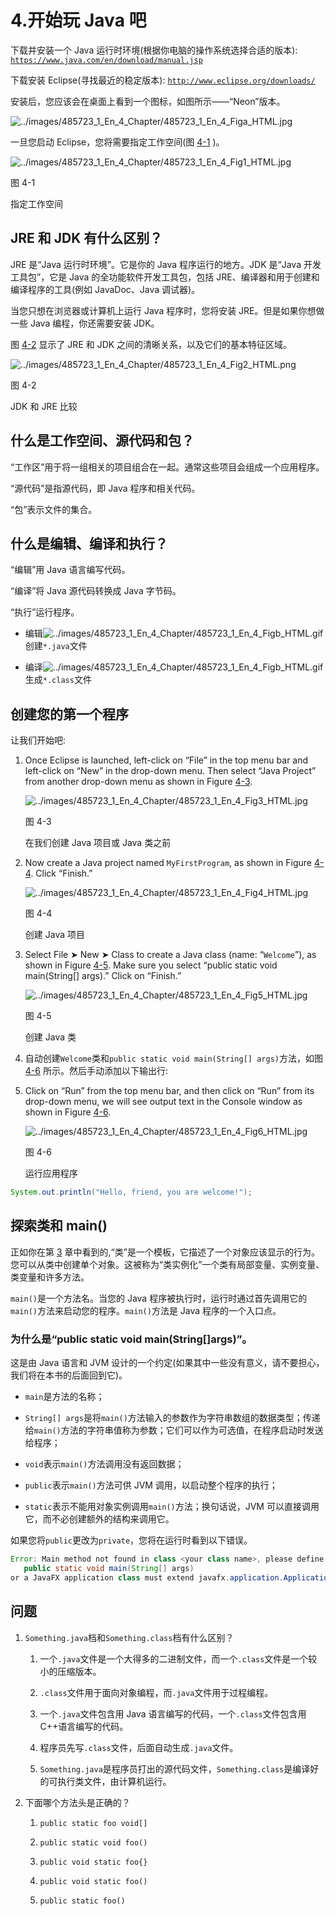 # 4.开始玩 Java 吧

下载并安装一个 Java 运行时环境(根据你电脑的操作系统选择合适的版本): [`https://www.java.com/en/download/manual.jsp`](https://www.java.com/en/download/manual.jsp)

下载安装 Eclipse(寻找最近的稳定版本): [`http://www.eclipse.org/downloads/`](http://www.eclipse.org/downloads/)

安装后，您应该会在桌面上看到一个图标，如图所示——“Neon”版本。

![../images/485723_1_En_4_Chapter/485723_1_En_4_Figa_HTML.jpg](../images/485723_1_En_4_Chapter/485723_1_En_4_Figa_HTML.jpg)

一旦您启动 Eclipse，您将需要指定工作空间(图 [4-1](#Fig1) )。

![../images/485723_1_En_4_Chapter/485723_1_En_4_Fig1_HTML.jpg](../images/485723_1_En_4_Chapter/485723_1_En_4_Fig1_HTML.jpg)

图 4-1

指定工作空间

## JRE 和 JDK 有什么区别？

JRE 是“Java 运行时环境”。它是你的 Java 程序运行的地方。JDK 是“Java 开发工具包”，它是 Java 的全功能软件开发工具包，包括 JRE、编译器和用于创建和编译程序的工具(例如 JavaDoc、Java 调试器)。

当您只想在浏览器或计算机上运行 Java 程序时，您将安装 JRE。但是如果你想做一些 Java 编程，你还需要安装 JDK。

图 [4-2](#Fig2) 显示了 JRE 和 JDK 之间的清晰关系，以及它们的基本特征区域。

![../images/485723_1_En_4_Chapter/485723_1_En_4_Fig2_HTML.png](../images/485723_1_En_4_Chapter/485723_1_En_4_Fig2_HTML.png)

图 4-2

JDK 和 JRE 比较

## 什么是工作空间、源代码和包？

“工作区”用于将一组相关的项目组合在一起。通常这些项目会组成一个应用程序。

“源代码”是指源代码，即 Java 程序和相关代码。

“包”表示文件的集合。

## 什么是编辑、编译和执行？

“编辑”用 Java 语言编写代码。

“编译”将 Java 源代码转换成 Java 字节码。

“执行”运行程序。

*   编辑![../images/485723_1_En_4_Chapter/485723_1_En_4_Figb_HTML.gif](../images/485723_1_En_4_Chapter/485723_1_En_4_Figb_HTML.gif)创建`*.java`文件

*   编译![../images/485723_1_En_4_Chapter/485723_1_En_4_Figb_HTML.gif](../images/485723_1_En_4_Chapter/485723_1_En_4_Figb_HTML.gif)生成`*.class`文件

## 创建您的第一个程序

让我们开始吧:

1.  Once Eclipse is launched, left-click on “File” in the top menu bar and left-click on “New” in the drop-down menu. Then select “Java Project” from another drop-down menu as shown in Figure [4-3](#Fig3).

    ![../images/485723_1_En_4_Chapter/485723_1_En_4_Fig3_HTML.jpg](../images/485723_1_En_4_Chapter/485723_1_En_4_Fig3_HTML.jpg)

    图 4-3

    在我们创建 Java 项目或 Java 类之前

2.  Now create a Java project named `MyFirstProgram`, as shown in Figure [4-4](#Fig4). Click “Finish.”

    ![../images/485723_1_En_4_Chapter/485723_1_En_4_Fig4_HTML.jpg](../images/485723_1_En_4_Chapter/485723_1_En_4_Fig4_HTML.jpg)

    图 4-4

    创建 Java 项目

3.  Select File ➤ New ➤ Class to create a Java class (name: “`Welcome`”), as shown in Figure [4-5](#Fig5). Make sure you select “public static void main(String[] args).” Click on “Finish.”

    ![../images/485723_1_En_4_Chapter/485723_1_En_4_Fig5_HTML.jpg](../images/485723_1_En_4_Chapter/485723_1_En_4_Fig5_HTML.jpg)

    图 4-5

    创建 Java 类

4.  自动创建`Welcome`类和`public static void main(String[] args)`方法，如图 [4-6](#Fig6) 所示。然后手动添加以下输出行:

1.  Click on “Run” from the top menu bar, and then click on “Run” from its drop-down menu, we will see output text in the Console window as shown in Figure [4-6](#Fig6).

    ![../images/485723_1_En_4_Chapter/485723_1_En_4_Fig6_HTML.jpg](../images/485723_1_En_4_Chapter/485723_1_En_4_Fig6_HTML.jpg)

    图 4-6

    运行应用程序

```java
System.out.println("Hello, friend, you are welcome!");

```

## 探索类和 main()

正如你在第 [3](03.html) 章中看到的,“类”是一个模板，它描述了一个对象应该显示的行为。您可以从类中创建单个对象。这被称为“类实例化”一个类有局部变量、实例变量、类变量和许多方法。

`main()`是一个方法名。当您的 Java 程序被执行时，运行时通过首先调用它的`main()`方法来启动您的程序。`main()`方法是 Java 程序的一个入口点。

### 为什么是“public static void main(String[]args)”。

这是由 Java 语言和 JVM 设计的一个约定(如果其中一些没有意义，请不要担心，我们将在本书的后面回到它)。

*   `main`是方法的名称；

*   `String[] args`是将`main()`方法输入的参数作为字符串数组的数据类型；传递给`main()`方法的字符串值称为参数；它们可以作为可选值，在程序启动时发送给程序；

*   `void`表示`main()`方法调用没有返回数据；

*   `public`表示`main()`方法可供 JVM 调用，以启动整个程序的执行；

*   `static`表示不能用对象实例调用`main()`方法；换句话说，JVM 可以直接调用它，而不必创建额外的结构来调用它。

如果您将`public`更改为`private`，您将在运行时看到以下错误。

```java
Error: Main method not found in class <your class name>, please define the main method as:
   public static void main(String[] args)
or a JavaFX application class must extend javafx.application.Application

```

## 问题

1.  `Something.java`档和`Something.class`档有什么区别？
    1.  一个`.java`文件是一个大得多的二进制文件，而一个`.class`文件是一个较小的压缩版本。

    2.  `.class`文件用于面向对象编程，而`.java`文件用于过程编程。

    3.  一个`.java`文件包含用 Java 语言编写的代码，一个`.class`文件包含用 C++语言编写的代码。

    4.  程序员先写`.class`文件，后面自动生成`.java`文件。

    5.  `Something.java`是程序员打出的源代码文件，`Something.class`是编译好的可执行类文件，由计算机运行。

2.  下面哪个方法头是正确的？
    1.  `public static foo void[]`

    2.  `public static void foo()`

    3.  `public void static foo{}`

    4.  `public void static foo()`

    5.  `public static foo()`